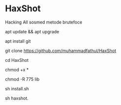 # HaxShot
Hacking All sosmed metode brutefoce

apt update && apt upgrade

apt install git

git clone https://github.com/muhammadfathul/HaxShot

cd HaxShot

chmod +x *

chmod -R 775 lib

sh install.sh

sh haxshot.

